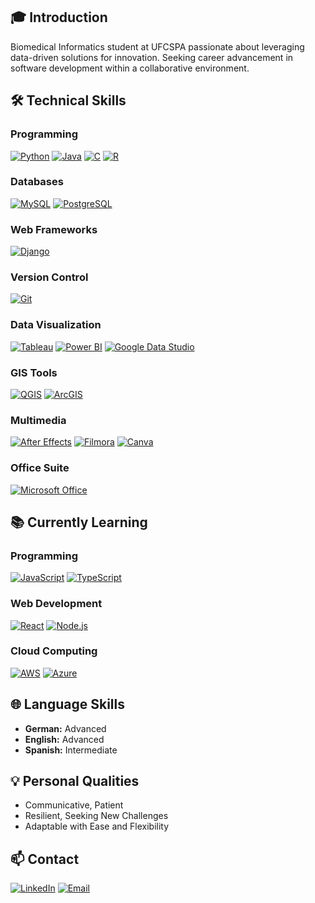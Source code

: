 ## 🎓 Introduction

Biomedical Informatics student at UFCSPA passionate about leveraging data-driven solutions for innovation. Seeking career advancement in software development within a collaborative environment.

## 🛠️ Technical Skills

### Programming
[![Python](https://skillicons.dev/icon/python)](https://skillicons.dev) [![Java](https://skillicons.dev/icon/java)](https://skillicons.dev) [![C](https://skillicons.dev/icon/c)](https://skillicons.dev) [![R](https://skillicons.dev/icon/r)](https://skillicons.dev)

### Databases
[![MySQL](https://skillicons.dev/icon/mysql)](https://skillicons.dev) [![PostgreSQL](https://skillicons.dev/icon/postgresql)](https://skillicons.dev)

### Web Frameworks
[![Django](https://skillicons.dev/icon/django)](https://skillicons.dev)

### Version Control
[![Git](https://skillicons.dev/icon/git)](https://skillicons.dev)

### Data Visualization
[![Tableau](https://skillicons.dev/icon/tableau)](https://skillicons.dev) [![Power BI](https://skillicons.dev/icon/powerbi)](https://skillicons.dev) [![Google Data Studio](https://skillicons.dev/icon/googlecloud)](https://skillicons.dev)

### GIS Tools
[![QGIS](https://skillicons.dev/icon/qgis)](https://skillicons.dev) [![ArcGIS](https://skillicons.dev/icon/arcgis)](https://skillicons.dev)

### Multimedia
[![After Effects](https://skillicons.dev/icon/aftereffects)](https://skillicons.dev) [![Filmora](https://skillicons.dev/icon/filmora)](https://skillicons.dev) [![Canva](https://skillicons.dev/icon/canva)](https://skillicons.dev)

### Office Suite
[![Microsoft Office](https://skillicons.dev/icon/microsoftoffice)](https://skillicons.dev)

## 📚 Currently Learning

### Programming
[![JavaScript](https://skillicons.dev/icon/javascript)](https://skillicons.dev) [![TypeScript](https://skillicons.dev/icon/typescript)](https://skillicons.dev)

### Web Development
[![React](https://skillicons.dev/icon/react)](https://skillicons.dev) [![Node.js](https://skillicons.dev/icon/nodejs)](https://skillicons.dev)

### Cloud Computing
[![AWS](https://skillicons.dev/icon/aws)](https://skillicons.dev) [![Azure](https://skillicons.dev/icon/azure)](https://skillicons.dev)

## 🌐 Language Skills

- **German:** Advanced
- **English:** Advanced
- **Spanish:** Intermediate

## 💡 Personal Qualities

- Communicative, Patient
- Resilient, Seeking New Challenges
- Adaptable with Ease and Flexibility

## 📫 Contact

[![LinkedIn](https://skillicons.dev/icon/linkedin)](www.linkedin.com/in/caio-foti-pontes-0a1a54206) [![Email](https://skillicons.dev/icon/gmail)](mailto:fotipontes@gmail.com)
